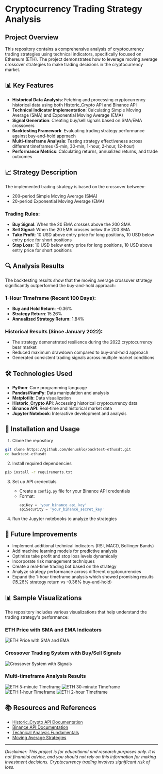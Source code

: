 # Cryptocurrency Trading Strategy Analysis

## Project Overview
This repository contains a comprehensive analysis of cryptocurrency trading strategies using technical indicators, specifically focused on Ethereum (ETH). The project demonstrates how to leverage moving average crossover strategies to make trading decisions in the cryptocurrency market.

## 📊 Key Features

- **Historical Data Analysis**: Fetching and processing cryptocurrency historical data using both Historic_Crypto API and Binance API
- **Technical Indicator Implementation**: Calculating Simple Moving Average (SMA) and Exponential Moving Average (EMA)
- **Signal Generation**: Creating buy/sell signals based on SMA/EMA crossovers
- **Backtesting Framework**: Evaluating trading strategy performance against buy-and-hold approach
- **Multi-timeframe Analysis**: Testing strategy effectiveness across different timeframes (5-min, 30-min, 1-hour, 2-hour, 12-hour)
- **Performance Metrics**: Calculating returns, annualized returns, and trade outcomes

## 📈 Strategy Description

The implemented trading strategy is based on the crossover between:
- 200-period Simple Moving Average (SMA)
- 20-period Exponential Moving Average (EMA)

### Trading Rules:
- **Buy Signal**: When the 20 EMA crosses above the 200 SMA
- **Sell Signal**: When the 20 EMA crosses below the 200 SMA
- **Take Profit**: 10 USD above entry price for long positions, 10 USD below entry price for short positions
- **Stop Loss**: 10 USD below entry price for long positions, 10 USD above entry price for short positions

## 🔍 Analysis Results

The backtesting results show that the moving average crossover strategy significantly outperformed the buy-and-hold approach:

### 1-Hour Timeframe (Recent 100 Days):
- **Buy and Hold Return**: -0.36%
- **Strategy Return**: 15.26%
- **Annualized Strategy Return**: 1.84%

### Historical Results (Since January 2022):
- The strategy demonstrated resilience during the 2022 cryptocurrency bear market
- Reduced maximum drawdown compared to buy-and-hold approach
- Generated consistent trading signals across multiple market conditions

## 🛠️ Technologies Used

- **Python**: Core programming language
- **Pandas/NumPy**: Data manipulation and analysis
- **Matplotlib**: Data visualization
- **Historic_Crypto API**: Accessing historical cryptocurrency data
- **Binance API**: Real-time and historical market data
- **Jupyter Notebook**: Interactive development and analysis

## 📝 Installation and Usage

1. Clone the repository
```bash
git clone https://github.com/denusklo/backtest-ethusdt.git
cd backtest-ethusdt
```

2. Install required dependencies
```bash
pip install -r requirements.txt
```

3. Set up API credentials
   - Create a `config.py` file for your Binance API credentials
   - Format: 
     ```python
     apiKey = 'your_binance_api_key'
     apiSecurity = 'your_binance_secret_key'
     ```

4. Run the Jupyter notebooks to analyze the strategies

## 🔮 Future Improvements

- Implement additional technical indicators (RSI, MACD, Bollinger Bands)
- Add machine learning models for predictive analysis
- Optimize take profit and stop loss levels dynamically
- Incorporate risk management techniques
- Create a real-time trading bot based on the strategy
- Analyze strategy performance across different cryptocurrencies
- Expand the 1-hour timeframe analysis which showed promising results (15.26% strategy return vs -0.36% buy-and-hold)

## 📊 Sample Visualizations

The repository includes various visualizations that help understand the trading strategy's performance:

### ETH Price with SMA and EMA Indicators
![ETH Price with SMA and EMA](eth_files/eth_11_0.png)

### Crossover Trading System with Buy/Sell Signals
![Crossover System with Signals](eth_files/eth_16_0.png)

### Multi-timeframe Analysis Results
![ETH 5-minute Timeframe](eth_files/eth_26_0.png)
![ETH 30-minute Timeframe](eth_files/eth_27_0.png)
![ETH 1-hour Timeframe](eth_files/eth_28_0.png)
![ETH 2-hour Timeframe](eth_files/eth_29_0.png)

## 📚 Resources and References

- [Historic_Crypto API Documentation](https://github.com/David-Woroniuk/Historic_Crypto)
- [Binance API Documentation](https://binance-docs.github.io/apidocs/)
- [Technical Analysis Fundamentals](https://www.investopedia.com/terms/t/technicalanalysis.asp)
- [Moving Average Strategies](https://www.investopedia.com/terms/m/movingaverage.asp)

---

*Disclaimer: This project is for educational and research purposes only. It is not financial advice, and you should not rely on this information for making investment decisions. Cryptocurrency trading involves significant risk of loss.*